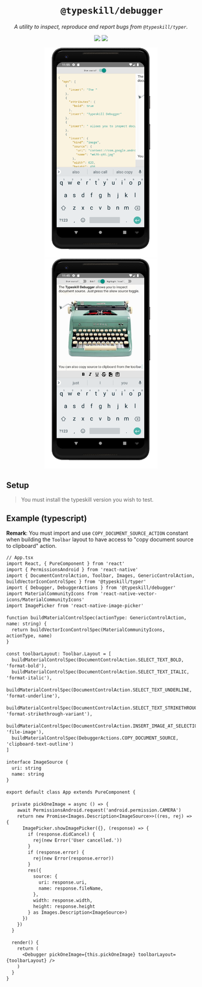 <h1 align="center">
<code>
    @typeskill/debugger
</code>
</h1>
<p align="center">
  <em>
    A utility to inspect, reproduce and report bugs from <code>@typeskill/typer</code>.
  </em>
</p>
<p align="center">
    <a href="https://www.npmjs.com/package/@typeskill/debugger" alt="Npm Version">
        <img src="https://img.shields.io/npm/v/@typeskill/debugger.svg" /></a>
    <img src="https://img.shields.io/npm/l/@typeskill/typer.svg"/>
</p>
<p align="center">
  <img src="images/screenshot-unfold.png" width="300">
  <img src="images/screenshot-fold.png" width="300">
</p>

## Setup

> You must install the typeskill version you wish to test.

## Example (typescript)

**Remark**: You must import and use `COPY_DOCUMENT_SOURCE_ACTION` constant when building the `Toolbar` layout to have access to "copy document source to clipboard" action.

```tsx
// App.tsx
import React, { PureComponent } from 'react'
import { PermissionsAndroid } from 'react-native'
import { DocumentControlAction, Toolbar, Images, GenericControlAction, buildVectorIconControlSpec } from '@typeskill/typer'
import { Debugger, DebuggerActions } from '@typeskill/debugger'
import MaterialCommunityIcons from 'react-native-vector-icons/MaterialCommunityIcons'
import ImagePicker from 'react-native-image-picker'

function buildMaterialControlSpec(actionType: GenericControlAction, name: string) {
  return buildVectorIconControlSpec(MaterialCommunityIcons, actionType, name)
}

const toolbarLayout: Toolbar.Layout = [
  buildMaterialControlSpec(DocumentControlAction.SELECT_TEXT_BOLD, 'format-bold'),
  buildMaterialControlSpec(DocumentControlAction.SELECT_TEXT_ITALIC, 'format-italic'),
  buildMaterialControlSpec(DocumentControlAction.SELECT_TEXT_UNDERLINE, 'format-underline'),
  buildMaterialControlSpec(DocumentControlAction.SELECT_TEXT_STRIKETHROUGH, 'format-strikethrough-variant'),
  buildMaterialControlSpec(DocumentControlAction.INSERT_IMAGE_AT_SELECTION, 'file-image'),
  buildMaterialControlSpec(DebuggerActions.COPY_DOCUMENT_SOURCE, 'clipboard-text-outline')
]

interface ImageSource {
  uri: string
  name: string
}

export default class App extends PureComponent {

  private pickOneImage = async () => {
    await PermissionsAndroid.request('android.permission.CAMERA')
    return new Promise<Images.Description<ImageSource>>((res, rej) => {
      ImagePicker.showImagePicker({}, (response) => {
        if (response.didCancel) {
          rej(new Error('User cancelled.'))
        }
        if (response.error) {
          rej(new Error(response.error))
        }
        res({
          source: {
            uri: response.uri,
            name: response.fileName,
          },
          width: response.width,
          height: response.height
        } as Images.Description<ImageSource>)
      })
    })
  }

  render() {
    return (
      <Debugger pickOneImage={this.pickOneImage} toolbarLayout={toolbarLayout} />
    )
  }
}
```
